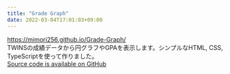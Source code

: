 ```yaml
---
title: "Grade Graph"
date: 2022-03-04T17:01:03+09:00
---
```

https://mimori256.github.io/Grade-Graph/  
TWINSの成績データから円グラフやGPAを表示します。シンプルなHTML, CSS, TypeScriptを使って作りました。  
[Source code is available on GitHub](https://github.com/Mimori256/Grade-Graph)
